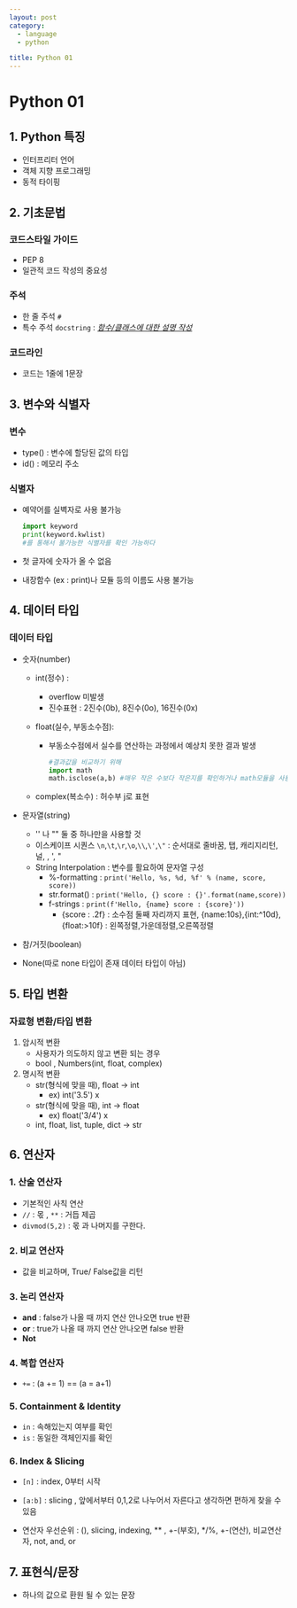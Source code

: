 ```yaml
---
layout: post
category: 
  - language
  - python

title: Python 01
---
```


# Python 01



## 1. Python 특징

- 인터프리터 언어
- 객체 지향 프로그래밍
- 동적 타이핑



## 2. 기초문법

### 코드스타일 가이드

- PEP 8 
- 일관적 코드 작성의 중요성

### 주석

- 한 줄 주석 `#`
- 특수 주석 `docstring` : *<u>함수/클래스에 대한 설명 작성</u>*

### 코드라인

- 코드는 1줄에 1문장



## 3. 변수와 식별자

### 변수

- type() : 변수에 할당된 값의 타입
- id() : 메모리 주소

### 식별자

- 예약어를 실벽자로 사용 불가능

  ```python
  import keyword
  print(keyword.kwlist)
  #를 통해서 불가능한 식별자를 확인 가능하다
  ```

- 첫 글자에 숫자가 올 수 없음

- 내장함수 (ex : print)나 모듈 등의 이름도 사용 불가능

## 4. 데이터 타입

### 데이터 타입

- 숫자(number)

  - int(정수) : 

    - overflow 미발생
    - 진수표현 : 2진수(0b), 8진수(0o), 16진수(0x)

  - float(실수, 부동소수점):

    - 부동소수점에서 실수를 연산하는 과정에서 예상치 못한 결과 발생

      ```python
      #결과값을 비교하기 위해
      import math
      math.isclose(a,b) #매우 작은 수보다 작은지를 확인하거나 math모듈을 사용하여 얼마나 둘이 가까운지 비교
      ```

      

  - complex(복소수) : 허수부 j로 표현

- 문자열(string)

  - '' 나 "" 둘 중 하나만을 사용할 것
  - 이스케이프 시퀀스 `\n`,`\t`,`\r`,`\o`,`\\`,`\'`,`\"` : 순서대로 줄바꿈, 탭, 캐리지리턴, 널, \, ', "
  - String Interpolation : 변수를 활요하여 문자열 구성
    - %-formatting : `print('Hello, %s, %d, %f' % (name, score, score))`
    - str.format() : `print('Hello, {} score : {}'.format(name,score))`
    - f-strings : `print(f'Hello, {name} score : {score}'))`
      - {score : .2f} : 소수점 둘째 자리까지 표현, {name:10s},{int:^10d},{float:>10f} : 왼쪽정렬,가운데정렬,오른쪽정렬

- 참/거짓(boolean)

- None(따로 none 타입이 존재 데이터 타입이 아님)

## 5. 타입 변환

### 자료형 변환/타입 변환

1. 암시적 변환
   - 사용자가 의도하지 않고 변환 되는 경우
   - bool , Numbers(int, float, complex)
2. 명시적 변환
   - str(형식에 맞을 때), float  -> int 
     - ex) int('3.5') x
   - str(형식에 맞을 때), int -> float
     - ex) float('3/4') x
   - int, float, list, tuple, dict -> str

## 6. 연산자

### 1. 산술 연산자

- 기본적인 사칙 연산
- `//` : 몫 , `**` : 거듭 제곱
- `divmod(5,2)` : 몫 과 나머지를 구한다.

### 2. 비교 연산자

- 값을 비교하며, True/ False값을 리턴

### 3. 논리 연산자

- **and** : false가 나올 때 까지 연산 안나오면 true 반환
- **or** : true가 나올 때 까지 연산 안나오면 false 반환
- **Not**

### 4. 복합 연산자

- `+=` : (a += 1) == (a = a+1)

### 5. Containment & Identity

- `in` : 속해있는지 여부를 확인
- `is` : 동일한 객체인지를 확인

### 6. Index & Slicing

- `[n]` : index, 0부터 시작
- `[a:b]` : slicing , 앞에서부터 0,1,2로 나누어서 자른다고 생각하면 편하게 찾을 수 있음

- 연산자 우선순위 : (), slicing, indexing, ** , +-(부호), */%, +-(연산), 비교연산자, not, and, or 

## 7. 표현식/문장

- 하나의 값으로 환원 될 수 있는 문장